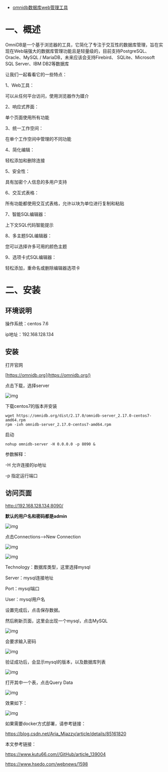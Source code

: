 - [omnidb数据库web管理工具](https://www.cnblogs.com/xiao987334176/p/12698961.html)



# 一、概述

OmniDB是一个基于浏览器的工具，它简化了专注于交互性的数据库管理，旨在实现在Web端强大的数据库管理功能且是轻量级的，目前支持PostgreSQL、Oracle、MySQL / MariaDB，未来应该会支持Firebird、 SQLite、Microsoft SQL Server、IBM DB2等数据库

 

让我们一起看看它的一些特点：



1、Web工具：

可以从任何平台访问，使用浏览器作为媒介

2、响应式界面：

单个页面使用所有功能

3、统一工作空间：

在单个工作空间中管理的不同功能

4、简化编辑：

轻松添加和删除连接

5、安全性：

具有加密个人信息的多用户支持

6、交互式表格：

所有功能都使用交互式表格，允许以块为单位进行复制和粘贴

7、智能SQL编辑器：

上下文SQL代码智能提示

8、多主题SQL编辑器：

您可以选择许多可用的颜色主题

9、选项卡式SQL编辑器：

轻松添加，重命名或删除编辑器选项卡



# 二、安装

## 环境说明

操作系统：centos 7.6

ip地址：192.168.128.134

 

## 安装

打开官网

[https://omnidb.org](https://omnidb.org/)

点击下载，选择server

![img](https://img2020.cnblogs.com/blog/1341090/202004/1341090-20200414162655333-1846084412.png)

 

下载centos7的版本并安装

```
wget https://omnidb.org/dist/2.17.0/omnidb-server_2.17.0-centos7-amd64.rpm
rpm -ivh omnidb-server_2.17.0-centos7-amd64.rpm
```

 

启动

```
nohup omnidb-server -H 0.0.0.0 -p 8090 &
```

参数解释：

-H 允许连接的ip地址

-p 指定运行端口

 

## 访问页面

http://192.168.128.134:8090/

**默认的用户名和密码都是admin**

![img](https://img2020.cnblogs.com/blog/1341090/202004/1341090-20200414163014240-278027218.png)

 

点击Connections-->New Connection

 ![img](https://img2020.cnblogs.com/blog/1341090/202004/1341090-20200414163129757-1944530837.png)

 

 

![img](https://img2020.cnblogs.com/blog/1341090/202004/1341090-20200414163429059-1766482215.png)

 

Technology：数据库类型，这里选择mysql

Server：mysql连接地址

Port：mysql端口

User：mysql用户名

 

设置完成后，点击保存数据。

然后刷新页面，这里会出现一个mysql，点击MySQL

![img](https://img2020.cnblogs.com/blog/1341090/202004/1341090-20200414163644571-447388399.png)

 

会要求输入密码

 ![img](https://img2020.cnblogs.com/blog/1341090/202004/1341090-20200414163713587-1253019600.png)

 

 验证成功后，会显示mysql的版本，以及数据库列表

![img](https://img2020.cnblogs.com/blog/1341090/202004/1341090-20200414163809138-1691216032.png)

 

 打开其中一个表，点击Query Data

![img](https://img2020.cnblogs.com/blog/1341090/202004/1341090-20200414163906252-1566123917.png)

 

 效果如下：

![img](https://img2020.cnblogs.com/blog/1341090/202004/1341090-20200414164017046-1374411664.png)

 

 

如果需要docker方式部署，请参考链接：

https://blog.csdn.net/Aria_Miazzy/article/details/85161820

 

本文参考链接：

https://www.kutu66.com//GitHub/article_139004

https://www.hsedo.com/webnews/1598